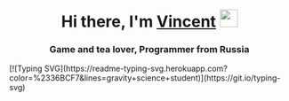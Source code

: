 <h1 align="center">Hi there, I'm <a href="https://daniilshat.ru/" target="_blank">Vincent</a> 
<img src="https://media.tenor.com/I52W87bM7K8AAAAi/anime-aaaa.gif" height="32"/></h1>
<h3 align="center">Game and tea lover, Programmer from Russia</h3>
[![Typing SVG](https://readme-typing-svg.herokuapp.com?color=%2336BCF7&lines=gravity+science+student)](https://git.io/typing-svg)
